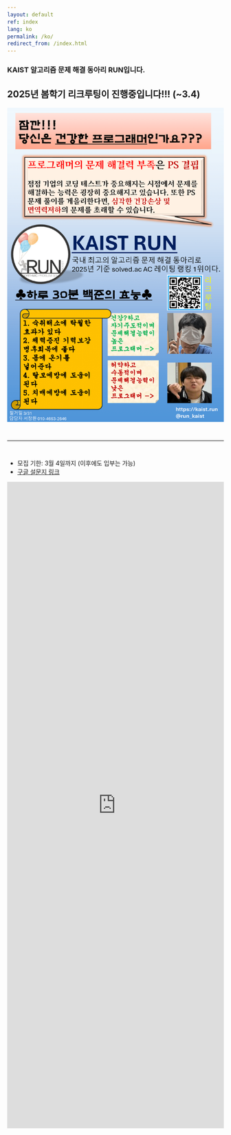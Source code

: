 ```yaml
---
layout: default
ref: index
lang: ko
permalink: /ko/
redirect_from: /index.html
---
```


### KAIST 알고리즘 문제 해결 동아리 RUN입니다.

## 2025년 봄학기 리크루팅이 진행중입니다!!! (~3.4)

<div style="text-align: center">
	<img src="/apply/2025-spring/런포스터 최종-1.png" alt="poster" style="width: 700px;"/>
</div>
<hr style="size: 20; margin-top: 40px; margin-bottom: 40px; border: solid; border-width: 0; border-bottom: 1px solid #e8e8e8;"/>

- 모집 기한: 3월 4일까지 (이후에도 입부는 가능)
- [구글 설문지 링크](https://forms.gle/t3NeZCAWjXndhKjM8)
<iframe src="https://forms.gle/t3NeZCAWjXndhKjM8" frameborder="0" width="100%" height="1500px"></iframe>
